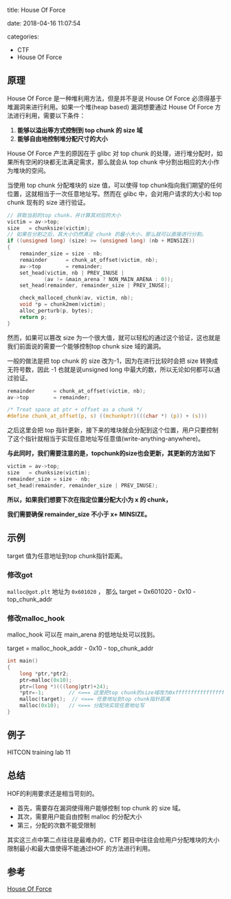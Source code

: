 
title: House Of Force

date: 2018-04-16 11:07:54

categories:
- CTF
- House Of Force


## 原理

House Of Force 是一种堆利用方法，但是并不是说 House Of Force 必须得基于堆漏洞来进行利用。如果一个堆(heap based) 漏洞想要通过 House Of Force 方法进行利用，需要以下条件：

1. **能够以溢出等方式控制到 top chunk 的 size 域**
2. **能够自由地控制堆分配尺寸的大小**

House Of Force 产生的原因在于 glibc 对 top chunk 的处理，进行堆分配时，如果所有空闲的块都无法满足需求，那么就会从 top chunk 中分割出相应的大小作为堆块的空间。

当使用 top chunk 分配堆块的 size 值，可以使得 top chunk指向我们期望的任何位置，这就相当于一次任意地址写。然而在 glibc 中，会对用户请求的大小和 top chunk 现有的 size 进行验证。

```c
// 获取当前的top chunk，并计算其对应的大小
victim = av->top;
size   = chunksize(victim);
// 如果在分割之后，其大小仍然满足 chunk 的最小大小，那么就可以直接进行分割。
if ((unsigned long) (size) >= (unsigned long) (nb + MINSIZE)) 
{
    remainder_size = size - nb;
    remainder      = chunk_at_offset(victim, nb);
    av->top        = remainder;
    set_head(victim, nb | PREV_INUSE |
            (av != &main_arena ? NON_MAIN_ARENA : 0));
    set_head(remainder, remainder_size | PREV_INUSE);

    check_malloced_chunk(av, victim, nb);
    void *p = chunk2mem(victim);
    alloc_perturb(p, bytes);
    return p;
}
```

然而，如果可以篡改 size 为一个很大值，就可以轻松的通过这个验证，这也就是我们前面说的需要一个能够控制top chunk size 域的漏洞。

一般的做法是把 top chunk 的 size 改为-1，因为在进行比较时会把 size 转换成无符号数，因此 -1 也就是说unsigned long 中最大的数，所以无论如何都可以通过验证。

```c
remainder      = chunk_at_offset(victim, nb);
av->top        = remainder;

/* Treat space at ptr + offset as a chunk */
#define chunk_at_offset(p, s) ((mchunkptr)(((char *) (p)) + (s)))
```

之后这里会把 top 指针更新，接下来的堆块就会分配到这个位置，用户只要控制了这个指针就相当于实现任意地址写任意值(write-anything-anywhere)。

**与此同时，我们需要注意的是，topchunk的size也会更新，其更新的方法如下**

```c
victim = av->top;
size   = chunksize(victim);
remainder_size = size - nb;
set_head(remainder, remainder_size | PREV_INUSE);
```

**所以，如果我们想要下次在指定位置分配大小为 x 的 chunk，**

**我们需要确保 remainder_size 不小于 x+ MINSIZE。**



## 示例

target 值为任意地址到top chunk指针距离。

### 修改got

 `malloc@got.plt` 地址为 `0x601020` ， 那么 target =  0x601020 - 0x10 - top_chunk_addr 

### 修改malloc_hook

malloc_hook 可以在 main_arena 的低地址处可以找到。

target = malloc_hook_addr -  0x10 - top_chunk_addr  

```c
int main()
{
    long *ptr,*ptr2;
    ptr=malloc(0x10);
    ptr=(long *)(((long)ptr)+24);
    *ptr=-1;        // <=== 这里把top chunk的size域改为0xffffffffffffffff
    malloc(target);  // <=== 任意地址到top chunk指针距离
    malloc(0x10);   // <=== 分配块实现任意地址写
}
```



## 例子

HITCON training lab 11



## 总结

HOF的利用要求还是相当苛刻的。

- 首先，需要存在漏洞使得用户能够控制 top chunk 的 size 域。
- 其次，需要用户能自由控制 malloc 的分配大小
- 第三，分配的次数不能受限制

其实这三点中第二点往往是最难办的，CTF 题目中往往会给用户分配堆块的大小限制最小和最大值使得不能通过HOF 的方法进行利用。



## 参考

[House Of Force](https://ctf-wiki.github.io/ctf-wiki/pwn/heap/house_of_force/)

